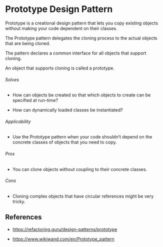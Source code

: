 # Prototype Design Pattern

Prototype is a creational design pattern that lets you copy existing objects without making your code dependent on their classes.

The Prototype pattern delegates the cloning process to the actual objects that are being cloned.

The pattern declares a common interface for all objects that support cloning.

An object that supports cloning is called a prototype.

###### Solves

- How can objects be created so that which objects to create can be specified at run-time?

- How can dynamically loaded classes be instantiated?

###### Applicability

- Use the Prototype pattern when your code shouldn’t depend on the concrete classes of objects that you need to copy.

###### Pros

- You can clone objects without coupling to their concrete classes.

###### Cons

- Cloning complex objects that have circular references might be very tricky.

## References

- https://refactoring.guru/design-patterns/prototype

- https://www.wikiwand.com/en/Prototype_pattern
